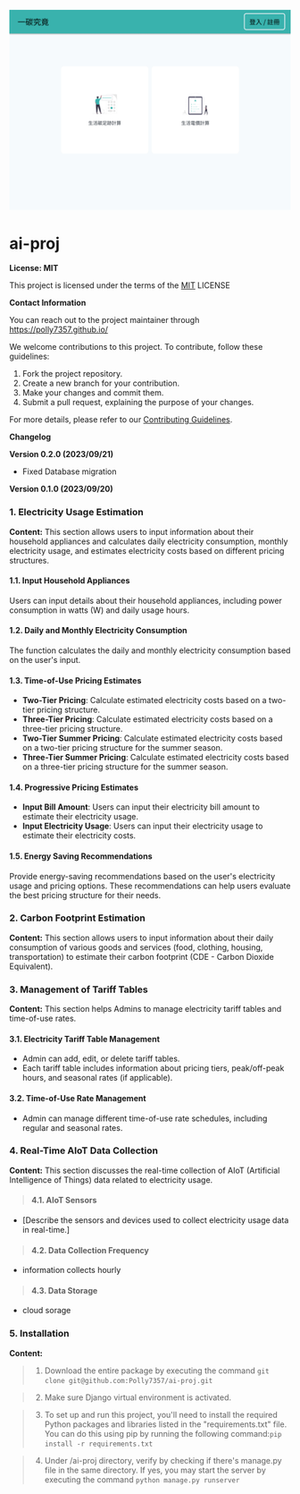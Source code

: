 ![pic](./home_page.jpg)
# ai-proj

**License: MIT**

This project is licensed under the terms of the [MIT](https://github.com/Polly7357/ai-proj/blob/master/LICENSE) LICENSE

**Contact Information**

You can reach out to the project maintainer through https://polly7357.github.io/

We welcome contributions to this project. To contribute, follow these guidelines:

1. Fork the project repository.
2. Create a new branch for your contribution.
3. Make your changes and commit them.
4. Submit a pull request, explaining the purpose of your changes.

For more details, please refer to our [Contributing Guidelines](link-to-contributing-guidelines).

**Changelog**

**Version 0.2.0 (2023/09/21)**

- Fixed Database migration

**Version 0.1.0 (2023/09/20)**


### 1. Electricity Usage Estimation

**Content:**
This section allows users to input information about their household appliances and calculates daily electricity consumption, monthly electricity usage, and estimates electricity costs based on different pricing structures.

#### 1.1. Input Household Appliances
Users can input details about their household appliances, including power consumption in watts (W) and daily usage hours.

#### 1.2. Daily and Monthly Electricity Consumption
The function calculates the daily and monthly electricity consumption based on the user's input.

#### 1.3. Time-of-Use Pricing Estimates
- **Two-Tier Pricing**: Calculate estimated electricity costs based on a two-tier pricing structure.
- **Three-Tier Pricing**: Calculate estimated electricity costs based on a three-tier pricing structure.
- **Two-Tier Summer Pricing**: Calculate estimated electricity costs based on a two-tier pricing structure for the summer season.
- **Three-Tier Summer Pricing**: Calculate estimated electricity costs based on a three-tier pricing structure for the summer season.

#### 1.4. Progressive Pricing Estimates
- **Input Bill Amount**: Users can input their electricity bill amount to estimate their electricity usage.
- **Input Electricity Usage**: Users can input their electricity usage to estimate their electricity costs.

#### 1.5. Energy Saving Recommendations
Provide energy-saving recommendations based on the user's electricity usage and pricing options. These recommendations can help users evaluate the best pricing structure for their needs.

### 2. Carbon Footprint Estimation

**Content:**
This section allows users to input information about their daily consumption of various goods and services (food, clothing, housing, transportation) to estimate their carbon footprint (CDE - Carbon Dioxide Equivalent).

### 3. Management of Tariff Tables

**Content:**
This section helps Admins to manage electricity tariff tables and time-of-use rates.

#### 3.1. Electricity Tariff Table Management
- Admin can add, edit, or delete tariff tables.
- Each tariff table includes information about pricing tiers, peak/off-peak hours, and seasonal rates (if applicable).

#### 3.2. Time-of-Use Rate Management
- Admin can manage different time-of-use rate schedules, including regular and seasonal rates.

### 4. Real-Time AIoT Data Collection

**Content:**
This section discusses the real-time collection of AIoT (Artificial Intelligence of Things) data related to electricity usage.

>#### 4.1. AIoT Sensors
- [Describe the sensors and devices used to collect electricity usage data in real-time.]

>#### 4.2. Data Collection Frequency
- information collects hourly

>#### 4.3. Data Storage
- cloud sorage


### 5. Installation
**Content:**
>1. Download the entire package by executing the command `git clone git@github.com:Polly7357/ai-proj.git`

>2. Make sure Django virtual environment is activated.

>3. To set up and run this project, you'll need to install the required Python packages and libraries listed in the "requirements.txt" file. You can do this using pip by running the following command:`pip install -r requirements.txt`

>4. Under /ai-proj directory, verify by checking if there's manage.py file in the same directory. If yes, you may start the server by executing the command
> `python manage.py runserver`


